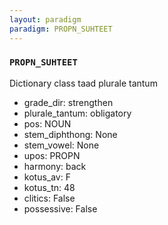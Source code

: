 ```yaml
---
layout: paradigm
paradigm: PROPN_SUHTEET
---
```

### ` PROPN_SUHTEET `

Dictionary class taad plurale tantum
* grade_dir: strengthen
* plurale_tantum: obligatory
* pos: NOUN
* stem_diphthong: None
* stem_vowel: None
* upos: PROPN
* harmony: back
* kotus_av: F
* kotus_tn: 48
* clitics: False
* possessive: False
